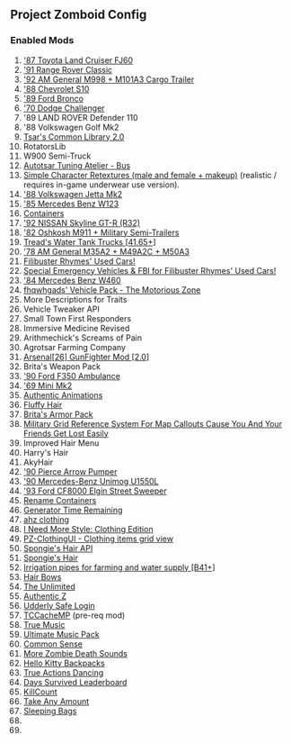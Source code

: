 ## Project Zomboid Config 


### Enabled Mods 
1. ['87 Toyota Land Cruiser FJ60](https://steamcommunity.com/sharedfiles/filedetails/?id=2489148104)
2. ['91 Range Rover Classic](https://steamcommunity.com/sharedfiles/filedetails/?id=2409333430) 
3. ['92 AM General M998 + M101A3 Cargo Trailer](https://steamcommunity.com/sharedfiles/filedetails/?id=2642541073) 
4. ['88 Chevrolet S10](https://steamcommunity.com/sharedfiles/filedetails/?id=2886832936)
5. ['89 Ford Bronco](https://steamcommunity.com/sharedfiles/filedetails/?id=2886833398)
6. ['70 Dodge Challenger](https://steamcommunity.com/sharedfiles/filedetails/?id=2873290424)
7. '89 LAND ROVER Defender 110
8. '88 Volkswagen Golf Mk2
9. [Tsar's Common Library 2.0](https://steamcommunity.com/workshop/filedetails/?id=2392709985)
10. RotatorsLib
11. W900 Semi-Truck 
12. [Autotsar Tuning Atelier - Bus](https://steamcommunity.com/sharedfiles/filedetails/?id=2592358528) 
13. [Simple Character Retextures (male and female + makeup)](https://steamcommunity.com/sharedfiles/filedetails/?id=2803364788) (realistic / requires in-game underwear use version). 
14. ['88 Volkswagen Jetta Mk2](https://steamcommunity.com/sharedfiles/filedetails/?id=2522173579)
15. ['85 Mercedes Benz W123](https://steamcommunity.com/sharedfiles/filedetails/?id=2469388752) 
16. [Containers](https://steamcommunity.com/sharedfiles/filedetails/?id=2625625421) 
17. ['92 NISSAN Skyline GT-R (R32)](https://steamcommunity.com/sharedfiles/filedetails/?id=2846036306)
18. ['82 Oshkosh M911 + Military Semi-Trailers](https://steamcommunity.com/sharedfiles/filedetails/?id=2618213077)
19. [Tread's Water Tank Trucks [41.65+]](https://steamcommunity.com/sharedfiles/filedetails/?id=2719592131)
20. ['78 AM General M35A2 + M49A2C + M50A3](https://steamcommunity.com/sharedfiles/filedetails/?id=2799152995)
21. [Filibuster Rhymes' Used Cars!](https://steamcommunity.com/sharedfiles/filedetails/?id=1510950729)
22. [Special Emergency Vehicles & FBI for Filibuster Rhymes' Used Cars!](https://steamcommunity.com/sharedfiles/filedetails/?id=2849455153) 
23. ['84 Mercedes Benz W460](https://steamcommunity.com/sharedfiles/filedetails/?id=2805630347) 
24. [fhqwhgads' Vehicle Pack - The Motorious Zone](https://steamcommunity.com/sharedfiles/filedetails/?id=2791656602)
25. More Descriptions for Traits 
26. Vehicle Tweaker API 
27. Small Town First Responders
28. Immersive Medicine Revised 
29. Arithmechick's Screams of Pain
30. Agrotsar Farming Company
31. [Arsenal[26] GunFighter Mod [2.0]](https://steamcommunity.com/sharedfiles/filedetails/?id=2297098490&searchtext=Arsenal%5B26%5D+GunFighter+Mod+%5B2.0%5D)
32. Brita's Weapon Pack
33. ['90 Ford F350 Ambulance](https://steamcommunity.com/sharedfiles/filedetails/?id=2952802178&searchtext=)
34. ['69 Mini Mk2](https://steamcommunity.com/sharedfiles/filedetails/?id=2937786633&searchtext=)
35. [Authentic Animations](https://steamcommunity.com/sharedfiles/filedetails/?id=2207282444&searchtext=authentic+animations) 
36. [Fluffy Hair](https://steamcommunity.com/sharedfiles/filedetails/?id=2447729538&searchtext=Fluffy+Hair)
37. [Brita's Armor Pack](https://steamcommunity.com/sharedfiles/filedetails/?id=2460154811&searchtext=) 
38. [Military Grid Reference System For Map Callouts Cause You And Your Friends Get Lost Easily](https://steamcommunity.com/sharedfiles/filedetails/?id=2928660831)
39. Improved Hair Menu 
40. Harry's Hair
41. AkyHair
42. ['90 Pierce Arrow Pumper](https://steamcommunity.com/sharedfiles/filedetails/?id=2942793445)
43. ['90 Mercedes-Benz Unimog U1550L](https://steamcommunity.com/sharedfiles/filedetails/?id=2843855721)
44. ['93 Ford CF8000 Elgin Street Sweeper](https://steamcommunity.com/sharedfiles/filedetails/?id=2969343830)
45. [Rename Containers](https://steamcommunity.com/sharedfiles/filedetails/?id=2880687295)
47. [Generator Time Remaining](https://steamcommunity.com/sharedfiles/filedetails/?id=2883397918)
48. [ahz clothing](https://steamcommunity.com/sharedfiles/filedetails/?id=2908013174)
49. [I Need More Style: Clothing Edition](https://steamcommunity.com/sharedfiles/filedetails/?id=2861393067)
50. [PZ-ClothingUI - Clothing items grid view](https://steamcommunity.com/sharedfiles/filedetails/?id=2695471997)
51. [Spongie's Hair API](https://steamcommunity.com/sharedfiles/filedetails/?id=3041733782)
52. [Spongie's Hair](https://steamcommunity.com/sharedfiles/filedetails/?id=2463184726)
53. [Irrigation pipes for farming and water supply [B41+]](https://steamcommunity.com/sharedfiles/filedetails/?id=2464581798)
54. [Hair Bows](https://steamcommunity.com/sharedfiles/filedetails/?id=2908747195)
55. [The Unlimited](https://steamcommunity.com/sharedfiles/filedetails/?id=2709502667)
56. [Authentic Z](https://steamcommunity.com/sharedfiles/filedetails/?id=2335368829)
57. [Udderly Safe Login](https://steamcommunity.com/sharedfiles/filedetails/?id=2885501709)
58. [TCCacheMP](https://steamcommunity.com/sharedfiles/filedetails/?id=2688809268) (pre-req mod)
59. [True Music](https://steamcommunity.com/sharedfiles/filedetails/?id=2613146550)
60. [Ultimate Music Pack](https://steamcommunity.com/sharedfiles/filedetails/?id=2716415728)
61. [Common Sense](https://steamcommunity.com/sharedfiles/filedetails/?id=2875848298)
62. [More Zombie Death Sounds](https://steamcommunity.com/sharedfiles/filedetails/?id=2925666054)
63. [Hello Kitty Backpacks](https://steamcommunity.com/sharedfiles/filedetails/?id=3022845661)
64. [True Actions Dancing](https://steamcommunity.com/sharedfiles/filedetails/?id=2648779556)
65. [Days Survived Leaderboard](https://steamcommunity.com/sharedfiles/filedetails/?id=3008498454)
66. [KillCount](https://steamcommunity.com/sharedfiles/filedetails/?id=2553809727)
67. [Take Any Amount](https://steamcommunity.com/sharedfiles/filedetails/?id=2985394645)
68. [Sleeping Bags](https://steamcommunity.com/sharedfiles/filedetails/?id=2714848168)
69. 
70. 

